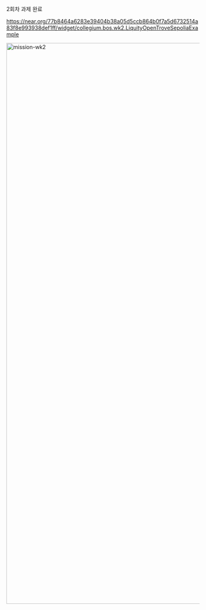 2회차 과제 완료

https://near.org/77b8464a6283e39404b38a05d5ccb864b0f7a5d6732514a83f8e993938def1ff/widget/collegium.bos.wk2.LiquityOpenTroveSepoliaExample

<img width="1461" alt="mission-wk2" src="https://github.com/zeroN0de/collegium_BOS/assets/96616901/f43e52c7-6543-4e4d-bb6d-f0263b3d0871">
